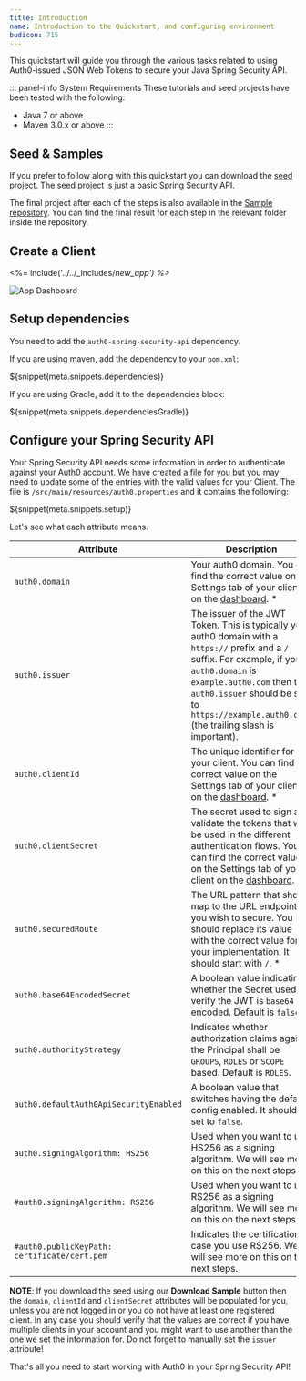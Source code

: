 ```yaml
---
title: Introduction
name: Introduction to the Quickstart, and configuring environment
budicon: 715
---
```


This quickstart will guide you through the various tasks related to using Auth0-issued JSON Web Tokens to secure your Java Spring Security API.

::: panel-info System Requirements
These tutorials and seed projects have been tested with the following:
- Java 7 or above
- Maven 3.0.x or above
:::

## Seed & Samples

If you prefer to follow along with this quickstart you can download the [seed project](https://github.com/auth0-samples/auth0-spring-security-api-sample/tree/master/00-Starter-Seed). The seed project is just a basic Spring Security API.

The final project after each of the steps is also available in the [Sample repository](https://github.com/auth0-samples/auth0-spring-security-api-sample). You can find the final result for each step in the relevant folder inside the repository.

## Create a Client

<%= include('../../_includes/_new_app') %>_

![App Dashboard](/media/articles/angularjs/app_dashboard.png)


## Setup dependencies

You need to add the `auth0-spring-security-api` dependency.

If you are using maven, add the dependency to your `pom.xml`:

${snippet(meta.snippets.dependencies)}

If you are using Gradle, add it to the dependencies block:

${snippet(meta.snippets.dependenciesGradle)}

## Configure your Spring Security API

Your Spring Security API needs some information in order to authenticate against your Auth0 account. We have created a file for you but you may need to update some of the entries with the valid values for your Client. The file is `/src/main/resources/auth0.properties` and it contains the following:

${snippet(meta.snippets.setup)}

Let's see what each attribute means.

| Attribute | Description|
| --- | --- |
| `auth0.domain` | Your auth0 domain. You can find the correct value on the Settings tab of your client on the [dashboard](${manage_url}/#/applications). * |
| `auth0.issuer` | The issuer of the JWT Token. This is typically your auth0 domain with a `https://` prefix and a `/` suffix. For example, if your `auth0.domain` is `example.auth0.com` then the `auth0.issuer` should be set to `https://example.auth0.com/` (the trailing slash is important). |
| `auth0.clientId` | The unique identifier for your client. You can find the correct value on the Settings tab of your client on the [dashboard](${manage_url}/#/applications). * |
| `auth0.clientSecret` | The secret used to sign and validate the tokens that will be used in the different authentication flows. You can find the correct value on the Settings tab of your client on the [dashboard](${manage_url}/#/applications). * |
| `auth0.securedRoute` | The URL pattern that should map to the URL endpoint you wish to secure. You should replace its value with the correct value for your implementation. It should start with `/`. * |
| `auth0.base64EncodedSecret` | A boolean value indicating whether the Secret used to verify the JWT is `base64` encoded. Default is `false`. |
| `auth0.authorityStrategy` | Indicates whether authorization claims against the Principal shall be `GROUPS`, `ROLES` or `SCOPE` based. Default is `ROLES`. |
| `auth0.defaultAuth0ApiSecurityEnabled` | A boolean value that switches having the default config enabled. It should be set to `false`. |
| `auth0.signingAlgorithm: HS256` | Used when you want to use HS256 as a signing algorithm. We will see more on this on the next steps. |
| `#auth0.signingAlgorithm: RS256` | Used when you want to use RS256 as a signing algorithm. We will see more on this on the next steps. |
| `#auth0.publicKeyPath: certificate/cert.pem` | Indicates the certification in case you use RS256. We will see more on this on the next steps. |

**NOTE**: If you download the seed using our **Download Sample** button then the `domain`, `clientId` and `clientSecret` attributes will be populated for you, unless you are not logged in or you do not have at least one registered client. In any case you should verify that the values are correct if you have multiple clients in your account and you might want to use another than the one we set the information for. Do not forget to manually set the `issuer` attribute!


That's all you need to start working with Auth0 in your Spring Security API!
